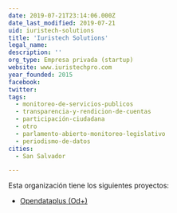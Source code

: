 ```yaml
---
date: 2019-07-21T23:14:06.000Z
date_last_modified: 2019-07-21
uid: iuristech-solutions
title: 'Iuristech Solutions'
legal_name: 
description: ''
org_type: Empresa privada (startup)
website: www.iuristechpro.com
year_founded: 2015
facebook: 
twitter: 
tags:
  - monitoreo-de-servicios-publicos
  - transparencia-y-rendicion-de-cuentas
  - participación-ciudadana
  - otro
  - parlamento-abierto-monitoreo-legislativo
  - periodismo-de-datos
cities: 
  - San Salvador

---
```


Esta organización tiene los siguientes proyectos:

- [Opendataplus (Od+)](/proyectos/opendataplus-od)
